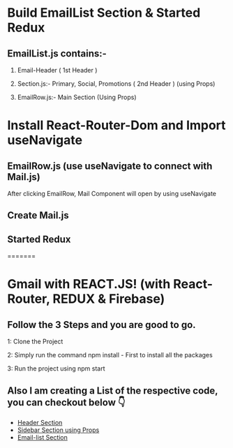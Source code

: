 # Build EmailList Section & Started Redux

## EmailList.js contains:-
1. Email-Header ( 1st Header )

2. Section.js:- Primary, Social, Promotions ( 2nd Header )  (using Props)

3. EmailRow.js:- Main Section (Using Props)

# Install React-Router-Dom and Import useNavigate

## EmailRow.js (use useNavigate to connect with Mail.js)
After clicking EmailRow, Mail Component will open by using useNavigate

## Create Mail.js
## Started Redux
=======
# Gmail with REACT.JS! (with React-Router, REDUX & Firebase)

## Follow the 3 Steps and you are good to go.

1: Clone the Project

2: Simply run the command npm install - First to install all the packages

3: Run the project using npm start

## Also I am creating a List of the respective code, you can checkout below 👇
<ul>
  <li><a href="https://github.com/rohitverma0234/https://github.com/rohitverma0234/Gmail-clone">Header Section</a></li>
  <li><a href="https://github.com/rohitverma0234/Gmail-clone/tree/Gmail-Sidebar">Sidebar Section using Props</a></li>
  <li><a href="https://github.com/rohitverma0234/Gmail-clone/tree/EmailList">Email-list Section</a></li>
</ul>